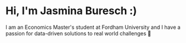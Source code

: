 # Hi, I'm Jasmina Buresch :)

I am an Economics Master's student at Fordham University and I have a passion for data-driven solutions to real world challenges :seedling:
